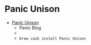 # Panic Unison
- [Panic Unison](https://panic.com/blog/the-future-of-unison/)
  -  Panic Blog
  - 
  - `brew cask install Panic Unison`
